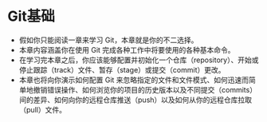 # Git基础

- 假如你只能阅读一章来学习 Git，本章就是你的不二选择。
- 本章内容涵盖你在使用 Git 完成各种工作中将要使用的各种基本命令。
- 在学习完本章之后，你应该能够配置并初始化一个仓库（repository）、开始或停止跟踪（track）文件、暂存（stage）或提交（commit）更改。
- 本章也将向你演示如何配置 Git 来忽略指定的文件和文件模式、如何迅速而简单地撤销错误操作、如何浏览你的项目的历史版本以及不同提交（commits）间的差异、如何向你的远程仓库推送（push）以及如何从你的远程仓库拉取（pull）文件。
